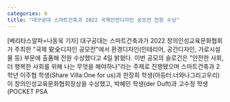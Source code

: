 ```yaml
---
categories: b
title: "대구공대 스마트건축과 2022 국제안전디자인 공모전 전원 수상"
---
```

[베리타스알파=나동욱 기자] 대구공대는 스마트건축과가 2022 창의인성교육문화협회가 주최한 "국제 安全디자인 공모전"에서 환경디자인(인테리어, 공간디자인, 가로시설물 등) 부문에 출품해 전원 수상했다고 4일 밝혔다. 이번 공모의 슬로건은 "안전한 사회, 더 행복한 사회를 위해 나는 무엇을 해야하나"라는 주제로 진행됐으며 스마트건축과 2학년 이주협 학생(Share Villa:One for us)과 한장희 학생(아등터:너와나그리고우리)이 창의인성교육문화협회장상을 수상했고, 박혜민 학생(der Duft)과 고수정 학생(POCKET PSA